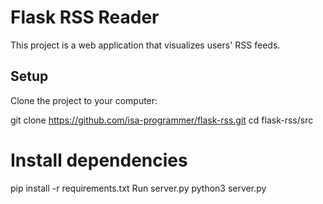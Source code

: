 # Flask RSS Reader

This project is a web application that visualizes users' RSS feeds.

## Setup
Clone the project to your computer:


git clone https://github.com/isa-programmer/flask-rss.git
cd flask-rss/src
# Install dependencies
pip install -r requirements.txt
Run server.py
python3 server.py
